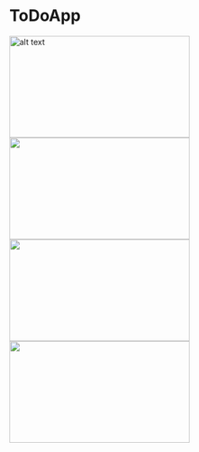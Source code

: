 # ToDoApp

<img src="https://github.com/seydanurkuvvetli/ToDoApp/assets/72807269/8fdf701a-b193-4490-8302-d72d6b2f1f76" alt="alt text" width="320" height="180">
<img src="https://github.com/seydanurkuvvetli/ToDoApp/assets/72807269/79960938-984f-482e-99ab-2880c3a6e441" width="320" height="180">
<img src="https://github.com/seydanurkuvvetli/ToDoApp/assets/72807269/bc87af5c-1555-4143-b19d-13dc594b059c"  width="320" height="180">
<img src="https://github.com/seydanurkuvvetli/ToDoApp/assets/72807269/90632f99-6e70-4a9e-981c-a264bfc59a8d"  width="320" height="180">






